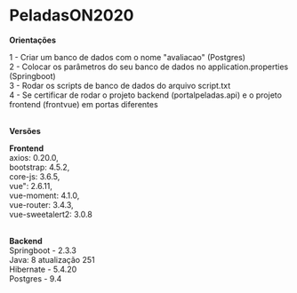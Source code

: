 # PeladasON2020

<b>Orientações</b><br/>

1 - Criar um banco de dados com o nome "avaliacao" (Postgres)<br/>
2 - Colocar os parâmetros do seu banco de dados no application.properties (Springboot)<br/>
3 - Rodar os scripts de banco de dados do arquivo script.txt<br/>
4 - Se certificar de rodar o projeto backend (portalpeladas.api) e o projeto frontend (frontvue) em portas diferentes<br/><br/>

<b>Versões</b><br/>

<b>Frontend</b><br/>
   axios: 0.20.0,<br/>
   bootstrap: 4.5.2,<br/>
   core-js: 3.6.5,<br/>
   vue": 2.6.11,<br/>
   vue-moment: 4.1.0,<br/>
   vue-router: 3.4.3,<br/>
   vue-sweetalert2: 3.0.8<br/><br/>
 

<b>Backend</b><br/>
  Springboot - 2.3.3<br/>
  Java: 8 atualização 251<br/>
  Hibernate - 5.4.20<br/>
  Postgres - 9.4<br/>
